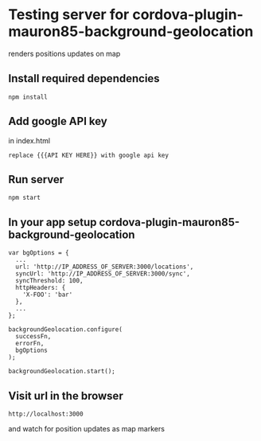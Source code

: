 # Testing server for cordova-plugin-mauron85-background-geolocation

renders positions updates on map

## Install required dependencies

```
npm install
```

## Add google API key
in index.html
```
replace {{{API KEY HERE}} with google api key
```

## Run server
```
npm start
```

## In your app setup cordova-plugin-mauron85-background-geolocation
```
var bgOptions = {
  ...
  url: 'http://IP_ADDRESS_OF_SERVER:3000/locations',
  syncUrl: 'http://IP_ADDRESS_OF_SERVER:3000/sync',
  syncThreshold: 100,
  httpHeaders: {
    'X-FOO': 'bar'
  },
  ...
};

backgroundGeolocation.configure(
  successFn,
  errorFn,
  bgOptions
);

backgroundGeolocation.start();
```

## Visit url in the browser
```
http://localhost:3000
```
and watch for position updates as map markers
